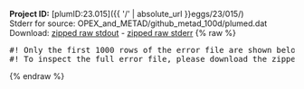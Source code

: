 **Project ID:** [plumID:23.015]({{ '/' | absolute_url }}eggs/23/015/)  
Stderr for source:  OPEX_and_METAD/github_metad_100d/plumed.dat   
Download: [zipped raw stdout](plumed.dat.plumed.stdout.txt.zip) - [zipped raw stderr](plumed.dat.plumed.stderr.txt.zip) 
{% raw %}
<pre>
#! Only the first 1000 rows of the error file are shown below
#! To inspect the full error file, please download the zipped raw stderr file above
</pre>
{% endraw %}
